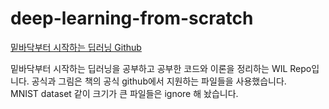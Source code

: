 # deep-learning-from-scratch

[밑바닥부터 시작하는 딥러닝 Github](https://github.com/WegraLee/deep-learning-from-scratch)

밑바닥부터 시작하는 딥러닝을 공부하고 공부한 코드와 이론을 정리하는 WIL Repo입니다. 
공식과 그림은 책의 공식 github에서 지원하는 파일들을 사용했습니다.  
MNIST dataset 같이 크기가 큰 파일들은 ignore 해 놨습니다.
